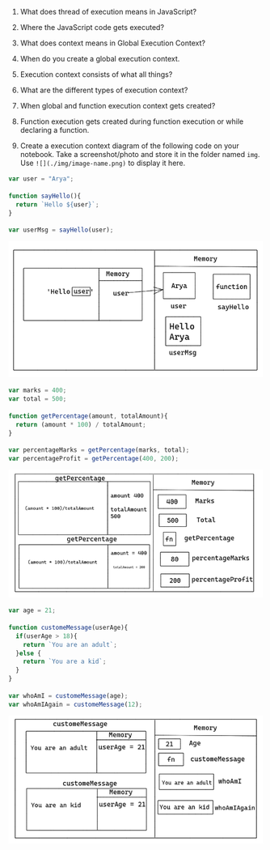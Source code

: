 1. What does thread of execution means in JavaScript?

<!-- Executing code line by line is called thread of execution in JS -->

2. Where the JavaScript code gets executed?

<!-- JS code gets executed in an environment called global execution context -->

3. What does context means in Global Execution Context?

<!-- Global Execution Context in JS means the environment in which JS code gets executed -->

4. When do you create a global execution context.

<!-- When JS engine executes the JS code GEC gets created -->

5. Execution context consists of what all things?

<!-- EC contest of two parts - execution/computation part and memory part -->

6. What are the different types of execution context?

<!-- There are two types of EC first is global and second is functional -->

7. When global and function execution context gets created?

<!-- Global executed when the program starts executing and functional executed when the execution of a function starts -->

8. Function execution gets created during function execution or while declaring a function.

<!-- During the execution of the function -->


9. Create a execution context diagram of the following code on your notebook. Take a screenshot/photo and store it in the folder named `img`. Use `![](./img/image-name.png)` to display it here.



```js
var user = "Arya";

function sayHello(){
  return `Hello ${user}`;
}

var userMsg = sayHello(user);
```

<!-- Put your image here -->

![](../img/first.png)



```js
var marks = 400;
var total = 500;

function getPercentage(amount, totalAmount){
  return (amount * 100) / totalAmount;
}

var percentageMarks = getPercentage(marks, total);
var percentageProfit = getPercentage(400, 200);
```

<!-- Put your image here -->

![](../img/second.png)



```js
var age = 21;

function customeMessage(userAge){
  if(userAge > 18){
    return `You are an adult`;
  }else {
    return `You are a kid`;
  }
}

var whoAmI = customeMessage(age);
var whoAmIAgain = customeMessage(12);
```

<!-- Put your image here -->

![](../img/third.png)